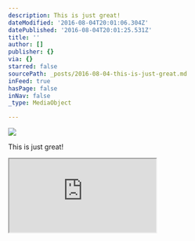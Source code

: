 ```yaml
---
description: This is just great!
dateModified: '2016-08-04T20:01:06.304Z'
datePublished: '2016-08-04T20:01:25.531Z'
title: ''
author: []
publisher: {}
via: {}
starred: false
sourcePath: _posts/2016-08-04-this-is-just-great.md
inFeed: true
hasPage: false
inNav: false
_type: MediaObject

---
```

![](https://the-grid-user-content.s3-us-west-2.amazonaws.com/dccad399-0415-423c-b4af-3b5e693589d3.jpg)

This is just great!

<iframe src="https://the-grid.github.io/ed-location/?latitude=47.054&amp;longitude=8.5302&amp;zoom=12&amp;address=Arth%2C%20Schwyz%2C%20Switzerland" style=""></iframe>